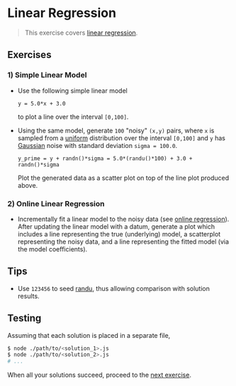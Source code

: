 # Linear Regression

> This exercise covers [linear regression][linear-regression].


## Exercises

<!-- TODO: stream version, including random data generation -->
<!-- TODO: various example use cases with real-world datasets; e.g., predicting home prices based on square footage -->

### 1) Simple Linear Model

* Use the following simple linear model

  ``` text
  y = 5.0*x + 3.0
  ```

  to plot a line over the interval `[0,100]`.

* Using the same model, generate `100` "noisy" `(x,y)` pairs, where `x` is sampled from a [uniform][randu] distribution over the interval `[0,100]` and `y` has [Gaussian][randn] noise with standard deviation `sigma = 100.0`.

  ``` text
  y_prime = y + randn()*sigma = 5.0*(randu()*100) + 3.0 + randn()*sigma 
  ```

  Plot the generated data as a scatter plot on top of the line plot produced above.


### 2) Online Linear Regression

* Incrementally fit a linear model to the noisy data (see [online regression][online-regression]). After updating the linear model with a datum, generate a plot which includes a line representing the true (underlying) model, a scatterplot representing the noisy data, and a line representing the fitted model (via the model coefficients).


## Tips

* Use `123456` to seed [randu][randu], thus allowing comparison with solution results.


## Testing

Assuming that each solution is placed in a separate file,

``` bash
$ node ./path/to/<solution_1>.js
$ node ./path/to/<solution_2>.js
# ...
```

When all your solutions succeed, proceed to the [next exercise][next-exercise].


<!-- <links> -->

[linear-regression]: https://en.wikipedia.org/wiki/Linear_regression
[online-regression]: https://github.com/stdlib-js/stdlib/tree/develop/lib/node_modules/%40stdlib/math/ml/online-sgd-regression

[randu]: https://github.com/stdlib-js/stdlib/tree/develop/lib/node_modules/%40stdlib/math/base/random/randu
[randn]: https://github.com/stdlib-js/stdlib/tree/develop/lib/node_modules/%40stdlib/math/base/random/randn

[next-exercise]: https://github.com/stdlib-js/stdlib/blob/develop/workshops/numeric-computing/exercises/

<!-- </links> -->
